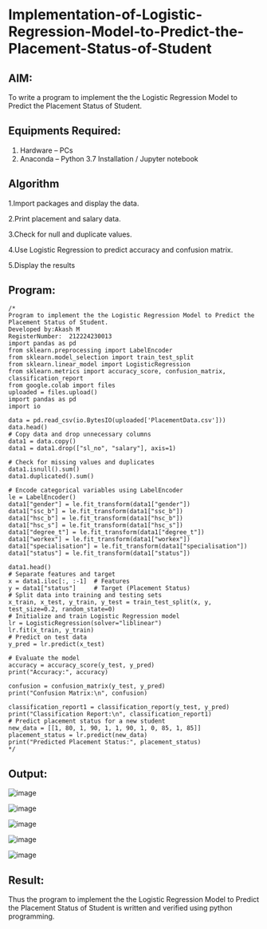 # Implementation-of-Logistic-Regression-Model-to-Predict-the-Placement-Status-of-Student

## AIM:
To write a program to implement the the Logistic Regression Model to Predict the Placement Status of Student.

## Equipments Required:
1. Hardware – PCs
2. Anaconda – Python 3.7 Installation / Jupyter notebook

## Algorithm
1.Import packages and display the data.

2.Print placement and salary data.

3.Check for null and duplicate values.

4.Use Logistic Regression to predict accuracy and confusion matrix.

5.Display the results 

## Program:
```
/*
Program to implement the the Logistic Regression Model to Predict the Placement Status of Student.
Developed by:Akash M
RegisterNumber:  212224230013
import pandas as pd
from sklearn.preprocessing import LabelEncoder
from sklearn.model_selection import train_test_split
from sklearn.linear_model import LogisticRegression
from sklearn.metrics import accuracy_score, confusion_matrix, classification_report
from google.colab import files
uploaded = files.upload()
import pandas as pd
import io

data = pd.read_csv(io.BytesIO(uploaded['PlacementData.csv']))
data.head()
# Copy data and drop unnecessary columns
data1 = data.copy()
data1 = data1.drop(["sl_no", "salary"], axis=1)

# Check for missing values and duplicates
data1.isnull().sum()
data1.duplicated().sum()

# Encode categorical variables using LabelEncoder
le = LabelEncoder()
data1["gender"] = le.fit_transform(data1["gender"])
data1["ssc_b"] = le.fit_transform(data1["ssc_b"])
data1["hsc_b"] = le.fit_transform(data1["hsc_b"])
data1["hsc_s"] = le.fit_transform(data1["hsc_s"])
data1["degree_t"] = le.fit_transform(data1["degree_t"])
data1["workex"] = le.fit_transform(data1["workex"])
data1["specialisation"] = le.fit_transform(data1["specialisation"])
data1["status"] = le.fit_transform(data1["status"])

data1.head()
# Separate features and target
x = data1.iloc[:, :-1]  # Features
y = data1["status"]     # Target (Placement Status)
# Split data into training and testing sets
x_train, x_test, y_train, y_test = train_test_split(x, y, test_size=0.2, random_state=0)
# Initialize and train Logistic Regression model
lr = LogisticRegression(solver="liblinear")
lr.fit(x_train, y_train)
# Predict on test data
y_pred = lr.predict(x_test)

# Evaluate the model
accuracy = accuracy_score(y_test, y_pred)
print("Accuracy:", accuracy)

confusion = confusion_matrix(y_test, y_pred)
print("Confusion Matrix:\n", confusion)

classification_report1 = classification_report(y_test, y_pred)
print("Classification Report:\n", classification_report1)
# Predict placement status for a new student
new_data = [[1, 80, 1, 90, 1, 1, 90, 1, 0, 85, 1, 85]]
placement_status = lr.predict(new_data)
print("Predicted Placement Status:", placement_status)
*/
```

## Output:
![image](https://github.com/user-attachments/assets/7bbe07e2-6705-41b2-8c42-d1526ff67d84)

![image](https://github.com/user-attachments/assets/f58acb1b-eae2-4174-a3f1-86ff8f992994)

![image](https://github.com/user-attachments/assets/2d59efdd-c054-4fce-bdf5-b7876d4e6749)

![image](https://github.com/user-attachments/assets/cee7e1f6-0bfd-459d-a1a2-9f23cfebad6c)

![image](https://github.com/user-attachments/assets/ef45f9f0-c4ec-47cc-9089-88af312e0258)



## Result:
Thus the program to implement the the Logistic Regression Model to Predict the Placement Status of Student is written and verified using python programming.
